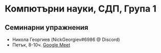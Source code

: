 # Компютърни науки, СДП, Група 1

## Семинарни упражнения
- Никола Георгиев (NickGeorgiev#6986 @ Discord)
- Петък, 8-10ч. [Google Meet](https://meet.google.com/hkp-xckb-uhw)